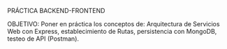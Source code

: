 PRÁCTICA BACKEND-FRONTEND

OBJETIVO: Poner en práctica los conceptos de: Arquitectura de Servicios Web con Express, establecimiento de
Rutas, persistencia con MongoDB, testeo de API (Postman).
